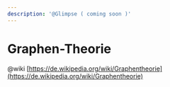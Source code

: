 ```yaml
---
description: '@Glimpse ( coming soon )'
---
```


# Graphen-Theorie

@wiki [https://de.wikipedia.org/wiki/Graphentheorie](https://de.wikipedia.org/wiki/Graphentheorie)
